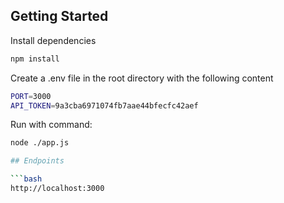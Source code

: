 ## Getting Started

Install dependencies

```bash
npm install
```

Create a .env file in the root directory with the following content

```bash
PORT=3000
API_TOKEN=9a3cba6971074fb7aae44bfecfc42aef
```

Run with command:

```bash
node ./app.js

## Endpoints

```bash
http://localhost:3000
